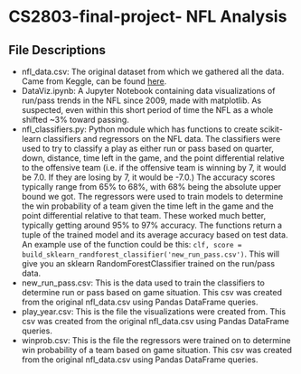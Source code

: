 # CS2803-final-project- NFL Analysis

## File Descriptions
- nfl_data.csv: The original dataset from which we gathered all the data. Came from Keggle, can be found [here](https://www.kaggle.com/maxhorowitz/nflplaybyplay2009to2016).
- DataViz.ipynb: A Jupyter Notebook containing data visualizations of run/pass trends in the NFL since 2009, made with matplotlib. As suspected, even within
this short period of time the NFL as a whole shifted ~3% toward passing.
- nfl_classifiers.py: Python module which has functions to create scikit-learn classifiers and regressors on the NFL data. The classifiers
were used to try to classify a play as either run or pass based on quarter, down, distance, time left in the game, and the point differential 
relative to the offensive team (i.e. if the offensive team is winning by 7, it would be 7.0. If they are losing by 7, it would be -7.0.)
The accuracy scores typically range from 65% to 68%, with 68% being the absolute upper bound we got. The regressors were used to 
train models to determine the win probability of a team given the time left in the game and the point differential relative to that team. 
These worked much better, typically getting around 95% to 97% accuracy. The functions return a tuple of the trained model and its average accuracy
based on test data. An example use of the function could be this: `clf, score = build_sklearn_randforest_classifier('new_run_pass.csv')`. This will
give you an sklearn RandomForestClassifier trained on the run/pass data.
- new_run_pass.csv: This is the data used to train the classifiers to determine run or pass based on game situation. This csv was 
created from the original nfl_data.csv using Pandas DataFrame queries. 
- play_year.csv: This is the file the visualizations were created from. This csv was 
created from the original nfl_data.csv using Pandas DataFrame queries. 
- winprob.csv: This is the file the regressors were trained on to determine win probability of a team based on game situation. This csv was 
created from the original nfl_data.csv using Pandas DataFrame queries. 

